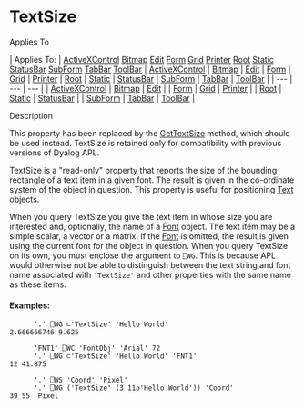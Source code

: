 




<h1 class="heading"><span class="name">TextSize</span></h1>

Applies To

| Applies To: | [ActiveXControl](../a-z/activexcontrol.md) [Bitmap](../a-z/bitmap.md) [Edit](../a-z/edit.md) [Form](../a-z/form.md) [Grid](../a-z/grid.md) [Printer](../a-z/printer.md) [Root](../a-z/root.md) [Static](../a-z/static.md) [StatusBar](../a-z/statusbar.md) [SubForm](../a-z/subform.md) [TabBar](../a-z/tabbar.md) [ToolBar](../a-z/toolbar.md) | [ActiveXControl](../a-z/activexcontrol.md) | [Bitmap](../a-z/bitmap.md) | [Edit](../a-z/edit.md) | [Form](../a-z/form.md) | [Grid](../a-z/grid.md) | [Printer](../a-z/printer.md) | [Root](../a-z/root.md) | [Static](../a-z/static.md) | [StatusBar](../a-z/statusbar.md) | [SubForm](../a-z/subform.md) | [TabBar](../a-z/tabbar.md) | [ToolBar](../a-z/toolbar.md) |
| --- | --- | ---  |
| [ActiveXControl](../a-z/activexcontrol.md) | [Bitmap](../a-z/bitmap.md) | [Edit](../a-z/edit.md) |
| [Form](../a-z/form.md) | [Grid](../a-z/grid.md) | [Printer](../a-z/printer.md) |
| [Root](../a-z/root.md) | [Static](../a-z/static.md) | [StatusBar](../a-z/statusbar.md) |
| [SubForm](../a-z/subform.md) | [TabBar](../a-z/tabbar.md) | [ToolBar](../a-z/toolbar.md) |


Description


This property has been replaced by the [GetTextSize](../a-z/gettextsize.md) method, which should be used instead. TextSize is retained only for compatibility with previous versions of Dyalog APL.


TextSize is a "read-only" property that reports the size of the bounding rectangle of a text item in a given font. The result is given in the co-ordinate system of the object in question. This property is useful for positioning [Text](../a-z/text.md) objects.


When you query TextSize you give the text item in whose size you are interested and, optionally, the name of a [Font](../a-z/font.md) object. The text item may be a simple scalar, a vector or a matrix. If the [Font](../a-z/font.md) is omitted, the result is given using the current font for the object in question. When you query TextSize on its own, you must enclose the argument to `⎕WG`. This is because APL would otherwise not be able to distinguish between the text string and font name associated with `'TextSize'` and other properties with the same name as these items.

#### Examples:
```apl
      '.' ⎕WG ⊂'TextSize' 'Hello World'
2.666666746 9.625

      'FNT1' ⎕WC 'FontObj' 'Arial' 72
      '.' ⎕WG ⊂'TextSize' 'Hello World' 'FNT1'
12 41.875

      '.' ⎕WS 'Coord' 'Pixel'
      '.' ⎕WG ('TextSize' (3 11⍴'Hello World')) 'Coord'
39 55  Pixel
```



